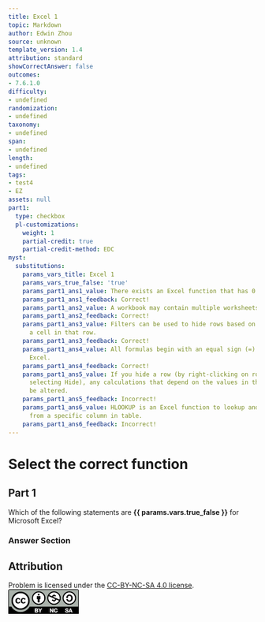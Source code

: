 ```yaml
---
title: Excel 1
topic: Markdown
author: Edwin Zhou
source: unknown
template_version: 1.4
attribution: standard
showCorrectAnswer: false
outcomes:
- 7.6.1.0
difficulty:
- undefined
randomization:
- undefined
taxonomy:
- undefined
span:
- undefined
length:
- undefined
tags:
- test4
- EZ
assets: null
part1:
  type: checkbox
  pl-customizations:
    weight: 1
    partial-credit: true
    partial-credit-method: EDC
myst:
  substitutions:
    params_vars_title: Excel 1
    params_vars_true_false: 'true'
    params_part1_ans1_value: There exists an Excel function that has 0 arguments.
    params_part1_ans1_feedback: Correct!
    params_part1_ans2_value: A workbook may contain multiple worksheets.
    params_part1_ans2_feedback: Correct!
    params_part1_ans3_value: Filters can be used to hide rows based on the value of
      a cell in that row.
    params_part1_ans3_feedback: Correct!
    params_part1_ans4_value: All formulas begin with an equal sign (=) in Microsoft
      Excel.
    params_part1_ans4_feedback: Correct!
    params_part1_ans5_value: If you hide a row (by right-clicking on row header and
      selecting Hide), any calculations that depend on the values in that row will
      be altered.
    params_part1_ans5_feedback: Incorrect!
    params_part1_ans6_value: HLOOKUP is an Excel function to lookup and retrieve data
      from a specific column in table.
    params_part1_ans6_feedback: Incorrect!
---
```

# Select the correct function

## Part 1

Which of the following statements are **{{ params.vars.true_false }}** for Microsoft Excel?

### Answer Section

## Attribution

Problem is licensed under the [CC-BY-NC-SA 4.0 license](https://creativecommons.org/licenses/by-nc-sa/4.0/).<br> ![The Creative Commons 4.0 license requiring attribution-BY, non-commercial-NC, and share-alike-SA license.](https://raw.githubusercontent.com/firasm/bits/master/by-nc-sa.png)